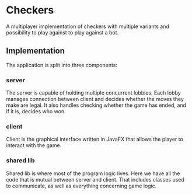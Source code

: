 # Checkers
A multiplayer implementation of checkers with multiple variants and possibility to play against
to play against a bot.
## Implementation
The application is split into three components:

### server

The server is capable of holding multiple concurrent lobbies.
Each lobby manages connection between client and decides whether the moves they make are legal.
It also handles checking whether the game has ended, and if it is, decides who won.

### client

Client is the graphical interface written in JavaFX that allows the player to interact with the game.

### shared lib

Shared lib is where most of the program logic lives. Here we have all the code that is mutual between
server and client. That includes classes used to communicate, as well as everything concerning game logic.


